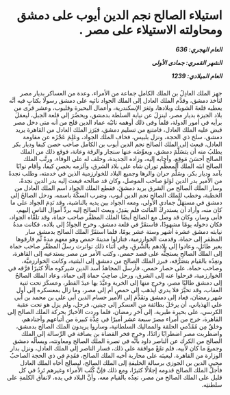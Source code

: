 <h1 dir="rtl">استيلاء الصالح نجم الدين أيوب على دمشق ومحاولته الاستيلاء على مصر .</h1>

<h5 dir="rtl">العام الهجري:  636

الشهر القمري: جمادى الأولى

العام الميلادي: 1239</h5>

<p dir="rtl">جهز الملك العادِلُ بن الملك الكامل جماعة من الأمراء، وعدة من العساكر بديار مصر لتأخذ دمشق، وقدَّم الملك العادل إلى الملك الجواد نائبِه على دمشق رسولًا بكتابٍ فيه أنَّه يعطيه قلعةَ الشوبك وبلادها، وثغرَ الإسكندرية، وأعمال البحيرة وقليوب، وعشر قرى من بلاد الجيزة بديار مصر، لينزِلَ عن نيابة السلطة بدمشق، ويحضُرَ إلى قلعة الجبل، ليعمَلَ برأيه في أمور الدولة، فلما وفى ذلك أوهمه نائبُه عماد الدين قلج من أنه متى دخل مصر قبض عليه الملك العادل، فامتنع من تسليم دمشق، فبَرَز الملك العادل من القاهرة يريد دمشق، سلخ ذي الحجة، ونزل بلبيس، فخاف الملك الجواد، وعَلِمَ عَجْزَه عن مقاومة العادل، فبعث إلى الملك الصالح نجم الدين أيوب بن الكامل صاحب حصن كيفا وديار بكر يطلبُ منه أن يتسَلَّمَ دمشق، ويعوِّضَه عنها سنجار والرقة وعانة، فوقع ذلك من الملك الصالح أحسَنَ مَوقِعٍ، وأجابه إليه، وزاده الجديدة، وحلف له على الوفاء، ورتَّب الملك الصالح ابنَه الملك المعظَّم توران شاه على بلاد الشرق، وألزمه بحصنِ كيفا، وأقام نوابًا بآمد وديار بكر، وسَلَّم حران والرها وجميع البلاد للخوارزمية الذين في خدمته، وطلب نجدةً من الأمير بدر الدين لؤلؤ صاحب الموصل، وكان قد صالحه فبعث إليه بدر الدين نجدةً، وسار الملك الصالح من الشرق يريد دمشقَ، فقطع الملك الجواد اسم الملك العادل من الخطبة، وخطب للملك الصالحِ نجم الدين أيوب، وضرب السكَّةَ باسمه، ودخل الصالحُ إلى دمشق في مستهَلِّ جمادى الأولى، ومعه الجواد بين يديه بالناشية، وقد نَدِمَ الجواد على ما كان منه، وأراد أن يستدرِكَ الفائت فلم يقدِرْ، وبعث الصالح إليه بردِّ أموال الناس إليهم، فأبى وسار، وكان قد وصل مع الصالح أيضًا الملك المظفَّر صاحب حماة، وقد تلقَّاه الجواد، فكان دخوله يومًا مشهودًا، فاستقَرَّ في قلعة دمشق، وخرج الجوادُ إلى بلاده، فكانت مدةُ نيابته دمشق عشرة أشهر وستة عشر يومًا، فلما استقَرَّ الملك الصالح بدمشق سار المظفر إلى حماة، وقدمت الخوارزمية، فنازلوا مدينةَ حمص وهو معهم مدةً ثَّم فارقوها بغير طائلٍ، وعادوا إلى بلادهم بالشَّرقِ، وفي أثناء ذلك تواترت رسلُ المظفَّر صاحب حماة إلى الملك الصالحِ يستحِثُّه على قصد حمص، وكتب الأمر من مصر يستدعيه إلى القاهرة، وتعِدُه بالقيام بتصَرُّفه، فبرز الملك الصالح من دمشق إلى البثنية، وكانت الخوارزميَّة، وصاحب حماة، على حصار حمص، فأرسل المجاهدُ أسد الدين شيركوه مالًا كثيرًا فرَّقه في الخوارزمية، فرحلوا عنه إلى الشرق، ورحل صاحِبُ حماة إلى حماة، وعاد الملك الصالحُ إلى دمشق طالبًا مصر، وخرج منها إلى الخربة وعيَّدَ بها عيدَ الفطر، وعسكَرَ تحت ثنية العقاب، وقد تحيَّرَ فلا يدري أيذهب إلى حمص أم إلى مصر، وما زال بمعسكره إلى أول شهر رمضان، فعاد إلى دمشق وتقَدَّمَ إلى الأمير حسام الدين أبي علي بن محمد بن أبي علي الهذباني، أن يرحَلَ بطائفة من العسكر إلى جينين، فرحل، ولم يزل هو تحت عقبة الكرسي، على بحيرة طبرية، إلى آخرِ رمضان، فلما وردت الأخبارُ بحركة الملك الصالح إلى القاهرة، خرج من أمراء مصرَ سبعة عشر أميرًا في عِدَّة كبيرة من أتباعهم وأجنادهم، وخلقٌ مِن مُقَدَّمي الحلقة والمماليك السلطانية، وساروا يريدون الملك الصالح بدمشق، واضطربت مصر اضطرابًا زائدًا، وخرج فخر القضاة بن بصاقة في الرِّسالة إلى الملك الصالح من الكرك عن الناصر داود بأنَّه في نصرة الملك الصالح ومعاونته، ويسألُه دمشق وجميعَ ما كان لأبيه، فلم تقَعْ موافقة على ذلك، فسار الناصر إلى الملك العادل، ونزل بدار الوزارة من القاهرة، ليعينَه على محاربة أخيه الملك الصالح، فقَدِمَ في ذي الحجة الصاحبُ محيي الدين بن الجوزي برسالة الخليفةِ إلى الملك الصالح، ليصالِح أخاه الملك العادل فأجلَّ الملك الصالح قدومه إجلالًا كثيرًا، ومع ذلك فإنَّ كُتُب الأمراء وغيرهم تَرِدُ في كل قليل على الملك الصالح من مصر، تعِدُه بالقيام معه، وأنَّ البلاد في يده، لاتفاق الكلمةِ على سلطنتِه.</p></br>
